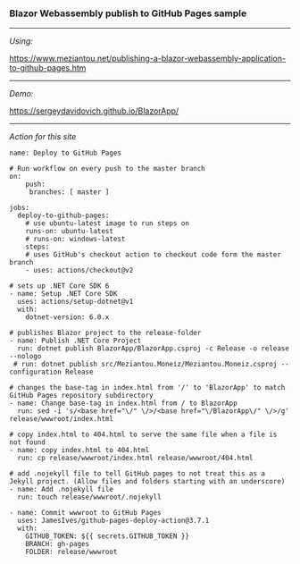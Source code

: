 <h3> <b>Blazor Webassembly publish to GitHub Pages sample</b> </h3>

---

_Using:_

https://www.meziantou.net/publishing-a-blazor-webassembly-application-to-github-pages.htm

---

_Demo:_ 

https://sergeydavidovich.github.io/BlazorApp/

---

_Action for this site_

    name: Deploy to GitHub Pages

    # Run workflow on every push to the master branch
    on:
        push:
         branches: [ master ]

    jobs:
      deploy-to-github-pages:
        # use ubuntu-latest image to run steps on
        runs-on: ubuntu-latest
        # runs-on: windows-latest
        steps:
        # uses GitHub's checkout action to checkout code form the master branch
        - uses: actions/checkout@v2
    
    # sets up .NET Core SDK 6
    - name: Setup .NET Core SDK
      uses: actions/setup-dotnet@v1
      with:
        dotnet-version: 6.0.x  

    # publishes Blazor project to the release-folder
    - name: Publish .NET Core Project
      run: dotnet publish BlazorApp/BlazorApp.csproj -c Release -o release --nologo
     # run: dotnet publish src/Meziantou.Moneiz/Meziantou.Moneiz.csproj --configuration Release
    
    # changes the base-tag in index.html from '/' to 'BlazorApp' to match GitHub Pages repository subdirectory
    - name: Change base-tag in index.html from / to BlazorApp
      run: sed -i 's/<base href="\/" \/>/<base href="\/BlazorApp\/" \/>/g' release/wwwroot/index.html
    
    # copy index.html to 404.html to serve the same file when a file is not found
    - name: copy index.html to 404.html
      run: cp release/wwwroot/index.html release/wwwroot/404.html

    # add .nojekyll file to tell GitHub pages to not treat this as a Jekyll project. (Allow files and folders starting with an underscore)
    - name: Add .nojekyll file
      run: touch release/wwwroot/.nojekyll
      
    - name: Commit wwwroot to GitHub Pages
      uses: JamesIves/github-pages-deploy-action@3.7.1
      with:
        GITHUB_TOKEN: ${{ secrets.GITHUB_TOKEN }}
        BRANCH: gh-pages
        FOLDER: release/wwwroot
